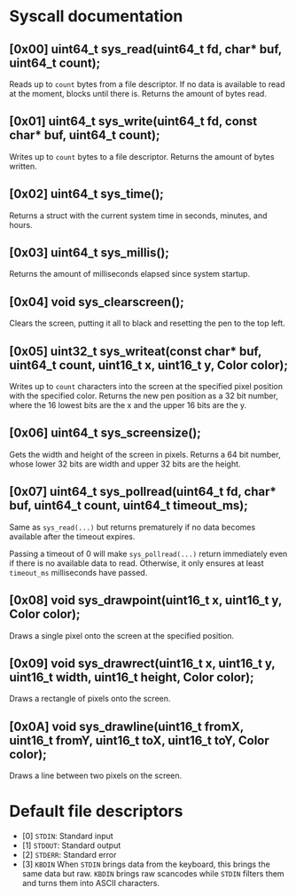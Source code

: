 # Syscall documentation

## [0x00] uint64_t sys_read(uint64_t fd, char* buf, uint64_t count);
Reads up to `count` bytes from a file descriptor. If no data is available to read at the moment, blocks until there is. Returns the amount of bytes read.

## [0x01] uint64_t sys_write(uint64_t fd, const char* buf, uint64_t count);
Writes up to `count` bytes to a file descriptor. Returns the amount of bytes written.

## [0x02] uint64_t sys_time();
Returns a struct with the current system time in seconds, minutes, and hours.

## [0x03] uint64_t sys_millis();
Returns the amount of milliseconds elapsed since system startup.

## [0x04] void sys_clearscreen();
Clears the screen, putting it all to black and resetting the pen to the top left.

## [0x05] uint32_t sys_writeat(const char* buf, uint64_t count, uint16_t x, uint16_t y, Color color);
Writes up to `count` characters into the screen at the specified pixel position with the specified color. Returns the new pen position as a 32 bit number, where the 16 lowest bits are the x and the upper 16 bits are the y.

## [0x06] uint64_t sys_screensize();
Gets the width and height of the screen in pixels. Returns a 64 bit number, whose lower 32 bits are width and upper 32 bits are the height.

## [0x07] uint64_t sys_pollread(uint64_t fd, char* buf, uint64_t count, uint64_t timeout_ms);
Same as `sys_read(...)` but returns prematurely if no data becomes available after the timeout expires.

Passing a timeout of 0 will make `sys_pollread(...)` return immediately even if there is no available data to read. Otherwise, it only ensures at least `timeout_ms` milliseconds have passed.

## [0x08] void sys_drawpoint(uint16_t x, uint16_t y, Color color);
Draws a single pixel onto the screen at the specified position.

## [0x09] void sys_drawrect(uint16_t x, uint16_t y, uint16_t width, uint16_t height, Color color);
Draws a rectangle of pixels onto the screen.

## [0x0A] void sys_drawline(uint16_t fromX, uint16_t fromY, uint16_t toX, uint16_t toY, Color color);
Draws a line between two pixels on the screen.

# Default file descriptors
- [0] `STDIN`: Standard input
- [1] `STDOUT`: Standard output
- [2] `STDERR`: Standard error
- [3] `KBDIN` When `STDIN` brings data from the keyboard, this brings the same data but raw. `KBDIN` brings raw scancodes while `STDIN` filters them and turns them into ASCII characters.
